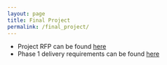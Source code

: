 ```yaml
---
layout: page
title: Final Project
permalink: /final_project/
---
```

- Project RFP can be found [here](../static_files/projects/project_rfp.pdf)
- Phase 1 delivery requirements can be found [here](../static_files/projects/project_phase1.pdf)